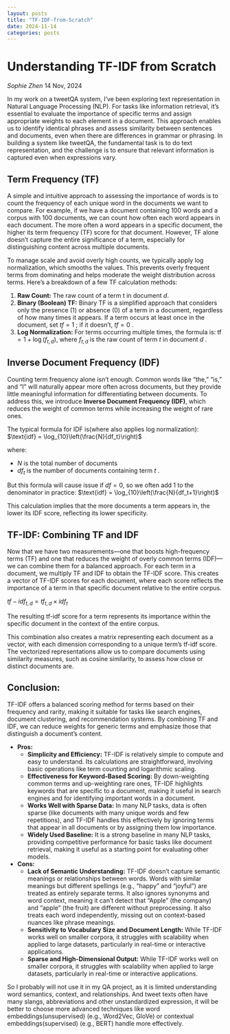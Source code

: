 ```yaml
---
layout: posts
title: "TF-IDF-from-Scratch"
date: 2024-11-14
categories: posts
---
```


# Understanding TF-IDF from Scratch
_Sophie Zhen_ 14 Nov, 2024

In my work on a tweetQA system, I’ve been exploring text representation in Natural Language Processing (NLP). For tasks like information retrieval, it’s essential to evaluate the importance of specific terms and assign appropriate weights to each element in a document. This approach enables us to identify identical phrases and assess similarity between sentences and documents, even when there are differences in grammar or phrasing. In building a system like tweetQA, the fundamental task is to do text representation, and the challenge is to ensure that relevant information is captured even when expressions vary.
## Term Frequency (TF)
A simple and intuitive approach to assessing the importance of words is to count the frequency of each unique word in the documents we want to compare. For example, if we have a document containing 100 words and a corpus with 100 documents, we can count how often each word appears in each document. The more often a word appears in a specific document, the higher its term frequency (TF) score for that document. However, TF alone doesn’t capture the entire significance of a term, especially for distinguishing content across multiple documents.

To manage scale and avoid overly high counts, we typically apply log normalization, which smooths the values. This prevents overly frequent terms from dominating and helps moderate the weight distribution across terms. Here’s a breakdown of a few TF calculation methods:

1. __Raw Count:__ The raw count of a term t in document $d$.
2. __Binary (Boolean) TF:__ Binary TF is a simplified approach that considers only the presence (1) or absence (0) of a term in a document, regardless of how many times it appears. If a term occurs at least once in the document, set  $tf = 1$ ; if it doesn’t,  $tf = 0$ .
3. __Log Normalization:__ For terms occurring multiple times, the formula is: $\text{tf} = 1 + \log(f_{t,d})$, where  $f_{t,d}$  is the raw count of term  $t$  in document  $d$ .
## Inverse Document Frequency (IDF)
Counting term frequency alone isn’t enough. Common words like “the,” “is,” and “I” will naturally appear more often across documents, but they provide little meaningful information for differentiating between documents. To address this, we introduce __Inverse Document Frequency (IDF)__, which reduces the weight of common terms while increasing the weight of rare ones.

The typical formula for IDF is(where also applies log normalization):
$\text{idf} = \log_{10}\left(\frac{N}{df_t}\right)$

where:
- $N$ is the total number of documents
-  $df_t$  is the number of documents containing term  $t$ .


But this formula will cause issue if $df = 0$, so we often add 1 to the denominator in practice: $\text{idf} = \log_{10}\left(\frac{N}{df_t+1}\right)$


This calculation implies that the more documents a term appears in, the lower its IDF score, reflecting its lower specificity.
## TF-IDF: Combining TF and IDF
Now that we have two measurements—one that boosts high-frequency terms (TF) and one that reduces the weight of overly common terms (IDF)—we can combine them for a balanced approach. For each term in a document, we multiply TF and IDF to obtain the TF-IDF score. This creates a vector of TF-IDF scores for each document, where each score reflects the importance of a term in that specific document relative to the entire corpus.

$tf-idf_{t,d} = tf_{t,d} \times idf_t$

The resulting tf-idf score for a term represents its importance within the specific document in the context of the entire corpus.

This combination also creates a matrix representing each document as a vector, with each dimension corresponding to a unique term’s tf-idf score. The vectorized representations allow us to compare documents using similarity measures, such as cosine similarity, to assess how close or distinct documents are.

## Conclusion:
TF-IDF offers a balanced scoring method for terms based on their frequency and rarity, making it suitable for tasks like search engines, document clustering, and recommendation systems. By combining TF and IDF, we can reduce weights for generic terms and emphasize those that distinguish a document’s content.
- __Pros:__
  - **Simplicity and Efficiency:** TF-IDF is relatively simple to compute and easy to understand. Its calculations are straightforward, involving basic operations like term counting and logarithmic scaling.
  - **Effectiveness for Keyword-Based Scoring:** By down-weighting common terms and up-weighting rare ones, TF-IDF highlights keywords that are specific to a document, making it useful in search engines and for identifying important words in a document.
  - **Works Well with Sparse Data:** In many NLP tasks, data is often sparse (like documents with many unique words and few repetitions), and TF-IDF handles this effectively by ignoring terms that appear in all documents or by assigning them low importance.
  - **Widely Used Baseline:** It is a strong baseline in many NLP tasks, providing competitive performance for basic tasks like document retrieval, making it useful as a starting point for evaluating other models.
- __Cons:__
  - **Lack of Semantic Understanding:** TF-IDF doesn’t capture semantic meanings or relationships between words. Words with similar meanings but different spellings (e.g., “happy” and “joyful”) are treated as entirely separate terms. It also ignores synonyms and word context, meaning it can’t detect that “Apple” (the company) and “apple” (the fruit) are different without preprocessing. It also treats each word independently, missing out on context-based nuances like phrase meanings.
  - **Sensitivity to Vocabulary Size and Document Length:** While TF-IDF works well on smaller corpora, it struggles with scalability when applied to large datasets, particularly in real-time or interactive applications.
  - **Sparse and High-Dimensional Output:** While TF-IDF works well on smaller corpora, it struggles with scalability when applied to large datasets, particularly in real-time or interactive applications.

So I probably will not use it in my QA project, as it is limited understanding word semantics, context, and relationships. And tweet texts often have many slangs, abbreviations and other unstandardized expression, it will be better to choose more advanced techniques like word embeddings(unsupervised) (e.g., Word2Vec, GloVe) or contextual embeddings(supervised) (e.g., BERT) handle more effectively.
